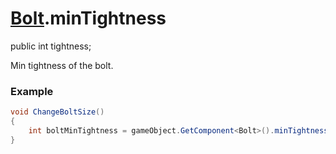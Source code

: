 # [Bolt](MSCLoader.PartMagnet/Bolt/bolt.md).minTightness

public int tightness;

Min tightness of the bolt.

### Example
```c#
void ChangeBoltSize() 
{
	int boltMinTightness = gameObject.GetComponent<Bolt>().minTightness;
}
```







